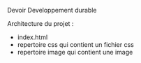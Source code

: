 Devoir Developpement durable

Architecture du projet :

- index.html
- repertoire css qui contient un fichier css
- repertoire image qui contient une image